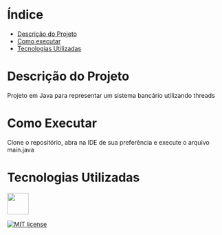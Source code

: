 # Índice 

* [Descrição do Projeto](#descrição-do-projeto)
* [Como executar](#como-executar)
* [Tecnologias Utilizadas](#tecnolgias-utilizadas)

# Descrição do Projeto 

 Projeto em Java para representar um sistema bancário utilizando threads

# Como Executar

Clone o repositório, abra na IDE de sua preferência e execute o arquivo main.java

# Tecnologias Utilizadas 

<img src="https://cdn.jsdelivr.net/gh/devicons/devicon@latest/icons/java/java-original-wordmark.svg" width="50" height="50"/> 

[![MIT license](https://img.shields.io/badge/License-MIT-blue.svg)](https://lbesson.mit-license.org/)
 
